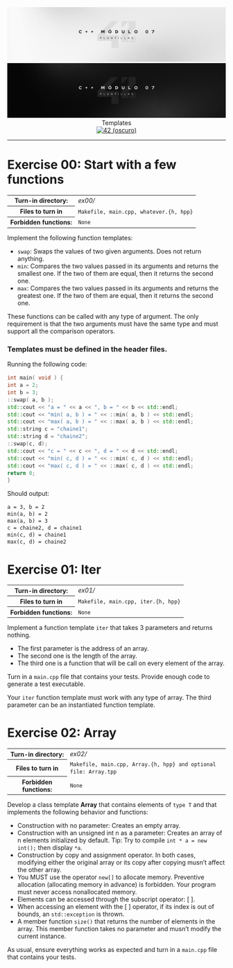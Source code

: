 <div align="center">
    <img src="https://github.com/15Galan/42_project-readmes/blob/master/banners/cursus/projects/cpp_module07-light.png?raw=true#gh-light-mode-only" alt="Banner (claro)" />
    <img src="https://github.com/15Galan/42_project-readmes/blob/master/banners/cursus/projects/cpp_module07-dark.png?raw=true#gh-dark-mode-only" alt="Banner (oscuro)" />
    <br>
   	Templates
    <br>
    <a href='https://profile.intra.42.fr/users/alvega-g' target="_blank">
        <img alt='42 (oscuro)' src='https://img.shields.io/badge/Málaga-black?style=flat&logo=42&logoColor=white'/>
    </a>
</div>

---

# Exercise 00: Start with a few functions

<table>
<tr>
	<th>Turn-in directory:</th> 
	<td><i>ex00/</i></td>
</tr>
  <tr>
    <th>Files to turn in</th>
    <td><code>Makefile, main.cpp, whatever.{h, hpp}</code></td>
  </tr>
  <tr>
    <th>Forbidden functions:</th>
    <td><code>None</code></td>
  </tr>
</table>

Implement the following function templates:

- `swap`: Swaps the values of two given arguments. Does not return anything.
- `min`: Compares the two values passed in its arguments and returns the smallest
one. If the two of them are equal, then it returns the second one.
- `max`: Compares the two values passed in its arguments and returns the greatest one.
If the two of them are equal, then it returns the second one.

These functions can be called with any type of argument. The only requirement is that the two arguments must have the same type and must support all the comparison operators.

### Templates must be defined in the header files.

Running the following code:

```cpp
int main( void ) {
int a = 2;
int b = 3;
::swap( a, b );
std::cout << "a = " << a << ", b = " << b << std::endl;
std::cout << "min( a, b ) = " << ::min( a, b ) << std::endl;
std::cout << "max( a, b ) = " << ::max( a, b ) << std::endl;
std::string c = "chaine1";
std::string d = "chaine2";
::swap(c, d);
std::cout << "c = " << c << ", d = " << d << std::endl;
std::cout << "min( c, d ) = " << ::min( c, d ) << std::endl;
std::cout << "max( c, d ) = " << ::max( c, d ) << std::endl;
return 0;
}
```

Should output:

```shell
a = 3, b = 2
min(a, b) = 2
max(a, b) = 3
c = chaine2, d = chaine1
min(c, d) = chaine1
max(c, d) = chaine2
```

# Exercise 01: Iter

<table>
<tr>
	<th>Turn-in directory:</th> 
	<td><i>ex01/</i></td>
</tr>
  <tr>
    <th>Files to turn in</th>
    <td><code>Makefile, main.cpp, iter.{h, hpp}</code></td>
  </tr>
  <tr>
    <th>Forbidden functions:</th>
    <td><code>None</code></td>
  </tr>
</table>

Implement a function template `iter` that takes 3 parameters and returns nothing.

- The first parameter is the address of an array.
- The second one is the length of the array.
- The third one is a function that will be call on every element of the array.

Turn in a `main.cpp` file that contains your tests. Provide enough code to generate a test executable.

Your `iter` function template must work with any type of array. The third parameter can be an instantiated function template.

# Exercise 02: Array

<table>
<tr>
	<th>Turn-in directory:</th> 
	<td><i>ex02/</i></td>
</tr>
  <tr>
    <th>Files to turn in</th>
    <td><code>Makefile, main.cpp, Array.{h, hpp} and optional file: Array.tpp</code></td>
  </tr>
  <tr>
    <th>Forbidden functions:</th>
    <td><code>None</code></td>
  </tr>
</table>

Develop a class template __Array__ that contains elements of `type T` and that implements the following behavior and functions:

- Construction with no parameter: Creates an empty array.
- Construction with an unsigned int n as a parameter: Creates an array of n elements
initialized by default.
Tip: Try to compile `int * a = new int();` then display `*a`.
- Construction by copy and assignment operator. In both cases, modifying either the
original array or its copy after copying musn’t affect the other array.
- You MUST use the operator `new[]` to allocate memory. Preventive allocation (allocating memory in advance) is forbidden. Your program must never access nonallocated memory.
- Elements can be accessed through the subscript operator: [ ].
- When accessing an element with the [ ] operator, if its index is out of bounds, an
`std::exception` is thrown.
- A member function `size()` that returns the number of elements in the array. This
member function takes no parameter and musn’t modify the current instance.

As usual, ensure everything works as expected and turn in a `main.cpp` file that contains your tests.
